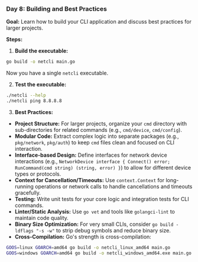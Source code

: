 ### Day 8: Building and Best Practices

**Goal:** Learn how to build your CLI application and discuss best practices for larger projects.

**Steps:**

1.  **Build the executable:**
```bash
go build -o netcli main.go
```
Now you have a single `netcli` executable.

2.  **Test the executable:**
```bash
./netcli --help
./netcli ping 8.8.8.8
```

3.  **Best Practices:**
* **Project Structure:** For larger projects, organize your `cmd` directory with sub-directories for related commands (e.g., `cmd/device`, `cmd/config`).
* **Modular Code:** Extract complex logic into separate packages (e.g., `pkg/network`, `pkg/auth`) to keep `cmd` files clean and focused on CLI interaction.
* **Interface-based Design:** Define interfaces for network device interactions (e.g., `NetworkDevice interface { Connect() error; RunCommand(cmd string) (string, error) }`) to allow for different device types or protocols.
* **Context for Cancellation/Timeouts:** Use `context.Context` for long-running operations or network calls to handle cancellations and timeouts gracefully.
* **Testing:** Write unit tests for your core logic and integration tests for CLI commands.
* **Linter/Static Analysis:** Use `go vet` and tools like `golangci-lint` to maintain code quality.
* **Binary Size Optimization:** For very small CLIs, consider `go build -ldflags "-s -w"` to strip debug symbols and reduce binary size.
* **Cross-Compilation:** Go's strength is cross-compilation:
```bash
GOOS=linux GOARCH=amd64 go build -o netcli_linux_amd64 main.go
GOOS=windows GOARCH=amd64 go build -o netcli_windows_amd64.exe main.go
```
